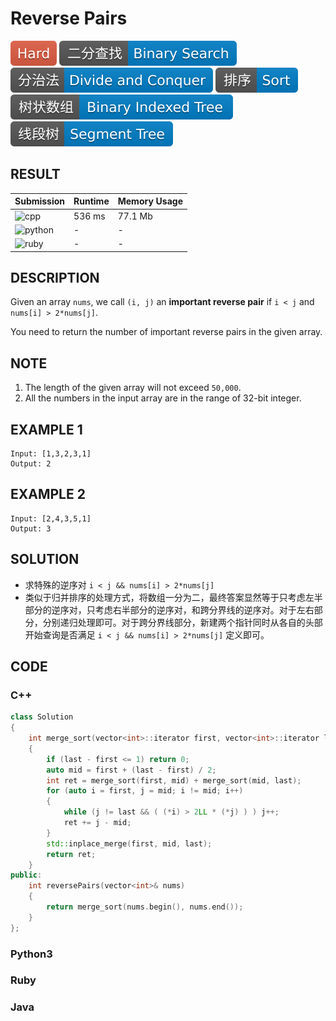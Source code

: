 # Reverse Pairs

![Hard](../../materials/-Hard-e05d44.svg) ![Binary_Search](../../materials/二分查找-Binary_Search-007ec6.svg) ![Divide_and_Conquer](../../materials/分治法-Divide_and_Conquer-007ec6.svg) ![Sort](../../materials/排序-Sort-007ec6.svg) ![Binary_Indexed_Tree](../../materials/树状数组-Binary_Indexed_Tree-007ec6.svg) ![Segment_Tree](../../materials/线段树-Segment_Tree-007ec6.svg)

## RESULT

| Submission                                                        | Runtime | Memory Usage |
| ----------------------------------------------------------------- | ------- | ------------ |
| ![cpp](https://img.shields.io/badge/leetcode493-cpp-f34b7d.svg)   | 536 ms  | 77.1 Mb      |
| ![python](https://img.shields.io/badge/leetcode493-py-3572A5.svg) | -       | -            |
| ![ruby](https://img.shields.io/badge/leetcode493-rb-701516.svg)   | -       | -            |

## DESCRIPTION

Given an array `nums`, we call `(i, j)` an **important reverse pair** if `i < j` and `nums[i] > 2*nums[j]`.

You need to return the number of important reverse pairs in the given array.

## NOTE

1. The length of the given array will not exceed `50,000`.
2. All the numbers in the input array are in the range of 32-bit integer.

## EXAMPLE 1

```plain
Input: [1,3,2,3,1]
Output: 2
```

## EXAMPLE 2

```plain
Input: [2,4,3,5,1]
Output: 3
```

## SOLUTION

* 求特殊的逆序对 `i < j && nums[i] > 2*nums[j]`
* 类似于归并排序的处理方式，将数组一分为二，最终答案显然等于只考虑左半部分的逆序对，只考虑右半部分的逆序对，和跨分界线的逆序对。对于左右部分，分别递归处理即可。对于跨分界线部分，新建两个指针同时从各自的头部开始查询是否满足 `i < j && nums[i] > 2*nums[j]` 定义即可。

## CODE

### C++

```cpp
class Solution
{
    int merge_sort(vector<int>::iterator first, vector<int>::iterator last)
    {
        if (last - first <= 1) return 0;
        auto mid = first + (last - first) / 2;
        int ret = merge_sort(first, mid) + merge_sort(mid, last);
        for (auto i = first, j = mid; i != mid; i++)
        {
            while (j != last && ( (*i) > 2LL * (*j) ) ) j++;
            ret += j - mid;
        }
        std::inplace_merge(first, mid, last);
        return ret;
    }
public:
    int reversePairs(vector<int>& nums)
    {
        return merge_sort(nums.begin(), nums.end());
    }
};
```

### Python3

### Ruby

### Java

